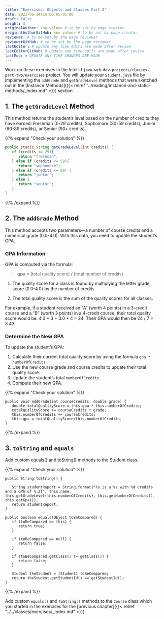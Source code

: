```yaml
---
title: "Exercises: Objects and Classes Part 2"
date: 2023-06-14T16:06:05-05:00
draft: false
weight: 3
originalAuthor: <no value> # to be set by page creator
originalAuthorGitHub: <no value> # to be set by page creator
reviewer: # to be set by the page reviewer
reviewerGitHub: # to be set by the page reviewer
lastEditor: # update any time edits are made after review
lastEditorGitHub: # update any time edits are made after review
lastMod: # UPDATE ANY TIME CHANGES ARE MADE
---
```


Work on these exercises in the IntelliJ `java-web-dev-projects/classes-part-two/exercises` project. You will update your `Student.java` file by implementing the `addGrade` and `getGradeLevel` methods that were sketched out in the [Instance Methods]({{< relref "../reading/instance-and-static-methods/_index.md" >}}) section.

## 1. The `getGradeLevel` Method

This method returns the student’s level based on the number of credits they have earned: Freshman (0-29 credits), Sophomore (30-59 credits), Junior (60-89 credits), or Senior (90+ credits).

{{% expand "Check your solution" %}}
```java
public static String getGradeLevel(int credits) {
   if (credits <= 29){
      return "freshman";
   } else if (credits <= 59){
      return "sophomore";
   } else if (credits <= 89) {
      return "junior";
   } else {
      return "senior";
   }
}
```
{{% /expand %}}

## 2. The `addGrade` Method

This method accepts two parameters—a number of course credits and a numerical grade (0.0-4.0). With this data, you need to update the student’s GPA.

### GPA Information
GPA is computed via the formula:

   >  gpa = (total quality score) / (total number of credits)

   1. The quality score for a class is found by multiplying the letter grade score (0.0-4.0) by the number of credits.

   1. The total quality score is the sum of the quality scores for all classes.

For example, if a student received an “A” (worth 4 points) in a 3-credit course and a “B” (worth 3 points) in a 4-credit course, their total quality score would be: 4.0 * 3 + 3.0 * 4 = 24. Their GPA would then be 24 / 7 = 3.43.

### Determine the New GPA

To update the student’s GPA:

   1. Calculate their current total quality score by using the formula `gpa * numberOfCredits`.
   1. Use the new course grade and course credits to update their total quality score.
   1. Update the student’s total `numberOfCredits`.
   1. Compute their new GPA.

{{% expand "Check your solution" %}}
```java{linenos=table,hl_lines=[],linenostart=1}
public void addGrade(int courseCredits, double grade) {
   double totalQualityScore = this.gpa * this.numberOfCredits;
   totalQualityScore += courseCredits * grade;
   this.numberOfCredits += courseCredits;
   this.gpa = totalQualityScore/this.numberOfCredits;
}
```
{{% /expand %}}

## 3. `toString` and `equals`
Add custom equals() and toString() methods to the Student class.

{{% expand "Check your solution" %}}

```java{linenos=table,hl_lines=[],linenostart=1}
public String toString() {
   
   String studentReport = String.format("%s is a %s with %d credits and a GPA of %.2f", this.name, this.getGradeLevel(this.numberOfCredits), this.getNumberOfCredits(), this.getGpa());
   return studentReport;
}

public boolean equals(Object toBeCompared) {
   if (toBeCompared == this) {
      return true;
   }

   if (toBeCompared == null) {
      return false;
   }

   if (toBeCompared.getClass() != getClass()) {
      return false;
   }

   Student theStudent = (Student) toBeCompared;
   return theStudent.getStudentId() == getStudentId();
}
```
{{% /expand %}}

<!-- TODO: link to chapter 4 exercises -->

Add custom `equals()` and `toString()` methods to the `Course` class which you started in the exercises for the [previous chapter]({{< relref "../../classes/exercises/_index.md" >}}).